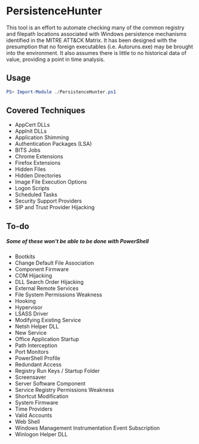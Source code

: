# PersistenceHunter

This tool is an effort to automate checking many of the common registry and filepath locations associated with Windows persistence mechanisms identified in the MITRE ATT&CK Matrix. It has been designed with the presumption that no foreign executables (i.e. Autoruns.exe) may be brought into the environment. It also assumes there is little to no historical data of value, providing a point in time analysis.

## Usage
```powershell
PS> Import-Module ./PersistenceHunter.ps1
```

## Covered Techniques
+ AppCert DLLs
+ AppInit DLLs
+ Application Shimming
+ Authentication Packages (LSA)
+ BITS Jobs
+ Chrome Extensions
+ Firefox Extensions
+ Hidden Files
+ Hidden Directories
+ Image File Execution Options
+ Logon Scripts
+ Scheduled Tasks
+ Security Support Providers
+ SIP and Trust Provider Hijacking

## To-do 
##### Some of these won't be able to be done with PowerShell
+ Bootkits
+ Change Default File Association
+ Component Firmware
+ COM Hijacking
+ DLL Search Order Hijacking
+ External Remote Services
+ File System Permissions Weakness
+ Hooking
+ Hypervisor
+ LSASS Driver
+ Modifying Existing Service
+ Netsh Helper DLL
+ New Service
+ Office Application Startup
+ Path Interception
+ Port Monitors
+ PowerShell Profile
+ Redundant Access
+ Registry Run Keys / Startup Folder
+ Screensaver
+ Server Software Component
+ Service Registry Permissions Weakness
+ Shortcut Modification
+ System Firmware
+ Time Providers
+ Valid Accounts
+ Web Shell
+ Windows Management Instrumentation Event Subscription
+ Winlogon Helper DLL
